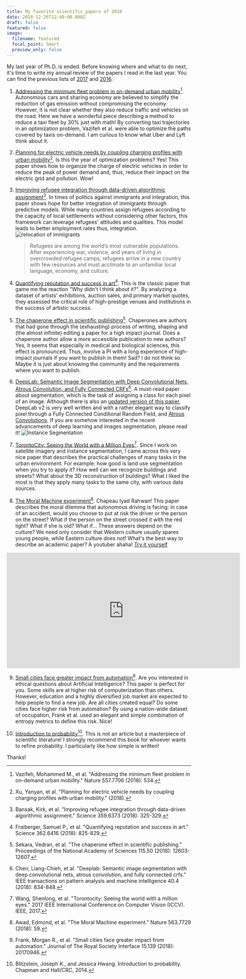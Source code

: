 ```yaml
---
title: My favorite scientific papers of 2018
date: 2018-12-26T12:40:00.000Z
draft: false
featured: false
image:
  filename: featured
  focal_point: Smart
  preview_only: false
---
```

My last year of Ph.D. is ended. Before knowing where and what to do next, it's time to write my annual review of the papers I read in the last year. You can find the previous lists of [2017](https://www.marcodena.it/blog/my-favorite-scientific-papers-of-2017/) and [2016](https://www.marcodena.it/blog/my-favorite-scientific-papers-of-2016/). 


1. [Addressing the minimum fleet problem in on-demand urban mobility](https://www.nature.com/articles/s41586-018-0095-1)[^1]. Autonomous cars and sharing economy are believed to simplify the reduction of gas emission without compromising the economy. However, it is not clear whether they also reduce traffic and vehicles on the road. Here we have a wonderful piece describing a method to reduce a taxi fleet by 30% just with math! By converting taxi trajectories in an optimization problem, Vazifeh et al. were able to optimize the paths covered by taxis on-demand. I am curious to know what Uber and Lyft think about it. 

2. [Planning for electric vehicle needs by coupling charging profiles with urban mobility](https://www.nature.com/articles/s41560-018-0136-x)[^2]. Is this the year of optimization problems? Yes! This paper shows how to organize the charge of electric vehicles in order to reduce the peak of power demand and, thus, reduce their impact on the electric grid and pollution. Wow!

3. [Improving refugee integration through data-driven algorithmic assignment](http://science.sciencemag.org/content/359/6373/325)[^3]. In times of politics against immigrants and integration, this paper shows hope for better integration of immigrants through predictive models.
While many countries assign refugees according to the capacity of local settlements without considering other factors, this framework can leverage refugees' attitudes and qualities. This model leads to better employment rates thus, integration.
   ![relocation of immigrants](/images/relocation-immigrants.png)
   > Refugees are among the world’s most vulnerable populations. After experiencing war, violence, and years of living in overcrowded refugee camps, refugees arrive in a new country with few resources and must acclimate to an unfamiliar local language, economy, and culture.

4. [Quantifying reputation and success in art](http://science.sciencemag.org/content/early/2018/11/07/science.aau7224)[^4]. This is the classic paper that game me the reaction "Why didn't I think about it?". By analyzing a dataset of artists' exhibitions, auction sales, and primary market quotes, they assessed the critical role of high-prestige venues and institutions in the success of artistic success.


5. [The chaperone effect in scientific publishing](https://www.pnas.org/content/115/50/12603)[^5]. Chaperones are authors that had gone through the (exhausting) process of writing, shaping and (the almost infinite) editing a paper for a high impact journal. Does a chaperone author allow a more accessible publication to new authors? Yes, it seems that especially in medical and biological sciences, this effect is pronounced. Thus, involve a PI with a long experience of high-impact journals if you want to publish in them! Sad? I do not think so. Maybe it is just about knowing the community and the requirements where you want to publish.


6. [DeepLab: Semantic Image Segmentation with Deep Convolutional Nets, Atrous Convolution, and Fully Connected CRFs](https://aaai.org/ocs/index.php/AAAI/AAAI17/paper/view/14902)[^6]. A must-read paper about segmentation, which is the task of assigning a class for each pixel of an image. Although there is also an [updated version of this paper](https://arxiv.org/abs/1802.02611), DeepLab v2 is very well written and with a rather elegant way to classify pixel through a Fully Connected Conditional Random Field, and [Atrous Convolutions](https://towardsdatascience.com/types-of-convolutions-in-deep-learning-717013397f4d). If you are somehow interested in the recent advancements of deep learning and images segmentation, please read it!
![Instance Segmentation](/images/segmentation-CRF.png)

7. [TorontoCity: Seeing the World with a Million Eyes](https://ieeexplore.ieee.org/abstract/document/8237589/)[^7]. Since I work on satellite imagery and instance segmentation, I came across this very nice paper that describes the practical challenges of many tasks in the urban environment. For example: how good is land use segmentation when you try to apply it? How well can we recognize buildings and streets? What about the 3D reconstruction of buildings? What I liked the most is that they apply many tasks to the same city, with various data sources.

8. [The Moral Machine experiment](https://www.nature.com/articles/s41586-018-0637-6/)[^8]. Chapeau Iyad Rahwan! This paper describes the moral dilemma that autonomous driving is facing: in case of an accident, would you choose to put at risk the driver or the person on the street? 
   What if the person on the street crossed it with the red light? What if she is old? What if... These answers depend on the culture? We need only consider that Western culture usually spares young people, while Eastern culture does not! What's the best way to describe an academic paper? A youtuber ahaha! [Try it yourself](http://moralmachine.mit.edu/)
<iframe width="637" height="315" src="https://www.youtube.com/embed/9VVqYmf5s18" frameborder="0" allow="autoplay; encrypted-media" allowfullscreen></iframe>

9. [Small cities face greater impact from automation](https://royalsocietypublishing.org/doi/full/10.1098/rsif.2017.0946)[^9]. Are you interested in ethical questions about Artificial Intelligence? This paper is perfect for you. Some skills are at higher risk of computerization than others. However, education and a highly diversified job market are expected to help people to find a new job. Are all cities created equal? Do some cities face higher risk from automation? By using a nation-wide dataset of occupation, Frank et al. used an elegant and simple combination of entropy metrics to define this risk. Nice!

10. [Introduction to probability](https://www.goodreads.com/book/show/21558327-introduction-to-probability)[^10]. This is not an article but a masterpiece of scientific literature! I strongly recommend this book for whoever wants to refine probability. I particularly like how simple is written!


Thanks!



[^1]: Vazifeh, Mohammed M., et al. "Addressing the minimum fleet problem in on-demand urban mobility." Nature 557.7706 (2018): 534.
[^2]: Xu, Yanyan, et al. "Planning for electric vehicle needs by coupling charging profiles with urban mobility." (2018).
[^3]: Bansak, Kirk, et al. "Improving refugee integration through data-driven algorithmic assignment." Science 359.6373 (2018): 325-329.
[^4]: Fraiberger, Samuel P., et al. "Quantifying reputation and success in art." Science 362.6416 (2018): 825-829.
[^5]: Sekara, Vedran, et al. "The chaperone effect in scientific publishing." Proceedings of the National Academy of Sciences 115.50 (2018): 12603-12607.
[^6]: Chen, Liang-Chieh, et al. "Deeplab: Semantic image segmentation with deep convolutional nets, atrous convolution, and fully connected crfs." IEEE transactions on pattern analysis and machine intelligence 40.4 (2018): 834-848.
[^7]: Wang, Shenlong, et al. "Torontocity: Seeing the world with a million eyes." 2017 IEEE International Conference on Computer Vision (ICCV). IEEE, 2017.
[^8]: Awad, Edmond, et al. "The Moral Machine experiment." Nature 563.7729 (2018): 59.
[^9]: Frank, Morgan R., et al. "Small cities face greater impact from automation." Journal of The Royal Society Interface 15.139 (2018): 20170946.
[^10]: Blitzstein, Joseph K., and Jessica Hwang. Introduction to probability. Chapman and Hall/CRC, 2014.


